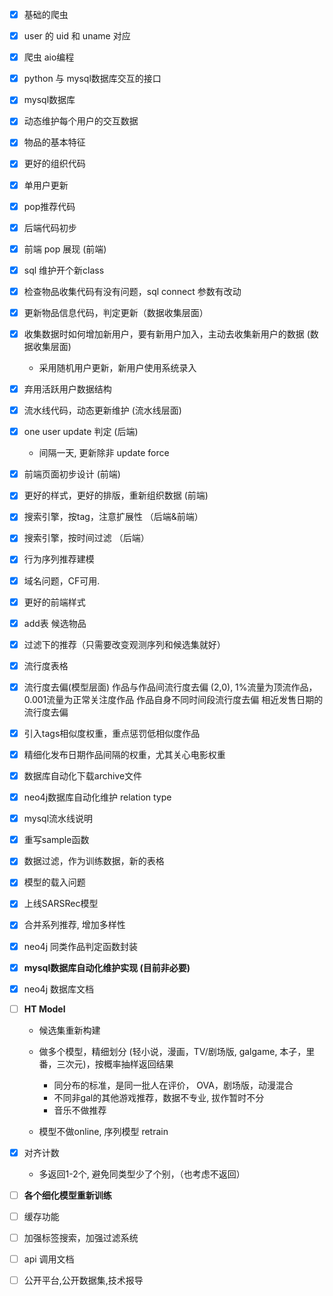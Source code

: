 - [x] 基础的爬虫
- [x] user 的 uid 和 uname 对应
- [x] 爬虫 aio编程
- [x] python 与 mysql数据库交互的接口
- [x] mysql数据库
- [x] 动态维护每个用户的交互数据
- [x] 物品的基本特征
- [x] 更好的组织代码
- [x] 单用户更新
- [x] pop推荐代码
- [x] 后端代码初步
- [x] 前端 pop 展现 (前端)

- [x] sql 维护开个新class
- [x] 检查物品收集代码有没有问题，sql connect 参数有改动

- [x] 更新物品信息代码，判定更新（数据收集层面）

- [x] 收集数据时如何增加新用户，要有新用户加入，主动去收集新用户的数据 (数据收集层面)
    * 采用随机用户更新，新用户使用系统录入

- [x] 弃用活跃用户数据结构
- [x] 流水线代码，动态更新维护 (流水线层面)
- [x] one user update 判定 (后端)
    * 间隔一天, 更新除非 update force

- [x] 前端页面初步设计 (前端)
- [x] 更好的样式，更好的排版，重新组织数据 (前端)

- [x] 搜索引擎，按tag，注意扩展性 （后端&前端）
- [x] 搜索引擎，按时间过滤 （后端）


- [x] 行为序列推荐建模
- [x] 域名问题，CF可用.
- [x] 更好的前端样式
- [x] add表 候选物品
 
- [x] 过滤下的推荐（只需要改变观测序列和候选集就好）
- [x] 流行度表格
- [x] 流行度去偏(模型层面)
    作品与作品间流行度去偏 (2,0), 1%流量为顶流作品，0.001流量为正常关注度作品
    作品自身不同时间段流行度去偏
    相近发售日期的流行度去偏

- [x] 引入tags相似度权重，重点惩罚低相似度作品
- [x] 精细化发布日期作品间隔的权重，尤其关心电影权重

- [x] 数据库自动化下载archive文件
- [x] neo4j数据库自动化维护 relation type
- [x] mysql流水线说明

- [x] 重写sample函数
- [x] 数据过滤，作为训练数据，新的表格
- [x] 模型的载入问题

- [x] 上线SARSRec模型
- [x] 合并系列推荐, 增加多样性
- [x] neo4j 同类作品判定函数封装

- [x] **mysql数据库自动化维护实现 (目前非必要)**
- [x] neo4j 数据库文档


- [ ] **HT Model**
    * 候选集重新构建
    - 做多个模型，精细划分 (轻小说，漫画，TV/剧场版, galgame, 本子，里番，三次元)，按概率抽样返回结果
        - 同分布的标准，是同一批人在评价， OVA，剧场版，动漫混合
        - 不同非gal的其他游戏推荐，数据不专业, 拔作暂时不分
        - 音乐不做推荐

    - 模型不做online, 序列模型 retrain

<!-- - [ ] 调整lightGCN-MF模型, 网页额外的功能选项 -->

- [x] 对齐计数
    - 多返回1-2个, 避免同类型少了个别，（也考虑不返回）

- [ ] **各个细化模型重新训练**
- [ ] 缓存功能
- [ ] 加强标签搜索，加强过滤系统

- [ ] api 调用文档

- [ ] 公开平台,公开数据集,技术报导